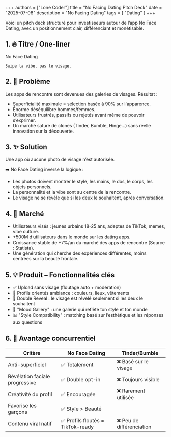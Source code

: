 +++
authors = ["Lone Coder"]
title = "No Facing Dating Pitch Deck"
date = "2025-07-08"
description = "No Facing Dating"
tags = [
    "Dating"
]
+++

Voici un pitch deck structuré pour investisseurs autour de l’app No Face Dating, avec un positionnement clair, différenciant et monétisable.

## 1. 🔥 Titre / One-liner

No Face Dating

    Swipe la vibe, pas le visage.

## 2. 🚨 Problème

Les apps de rencontre sont devenues des galeries de visages. Résultat :

* Superficialité maximale = sélection basée à 90% sur l'apparence.
*  Énorme déséquilibre hommes/femmes.
* Utilisateurs frustrés, passifs ou rejetés avant même de pouvoir s’exprimer.
* Un marché saturé de clones (Tinder, Bumble, Hinge…) sans réelle innovation sur la découverte.

## 3. ✨ Solution

Une app où aucune photo de visage n’est autorisée.

➡️ No Face Dating inverse la logique :

* Les photos doivent montrer le style, les mains, le dos, le corps, les objets personnels.
* La personnalité et la vibe sont au centre de la rencontre.
* Le visage ne se révèle que si les deux le souhaitent, après conversation.

## 4. 🎯 Marché

* Utilisateurs visés : jeunes urbains 18-25 ans, adeptes de TikTok, memes, vibe culture.
* +500M d’utilisateurs dans le monde sur les dating apps.
* Croissance stable de +7%/an du marché des apps de rencontre (Source : Statista).
* Une génération qui cherche des expériences différentes, moins centrées sur la beauté frontale.

## 5. 💡 Produit – Fonctionnalités clés

* ✅ Upload sans visage (floutage auto + modération)
* 🎨 Profils orientés ambiance : couleurs, lieux, vêtements
* 🔐 Double Reveal : le visage est révélé seulement si les deux le souhaitent
* 📸 "Mood Gallery" : une galerie qui reflète ton style et ton monde
* 📊 "Style Compatibility" : matching basé sur l’esthétique et les réponses aux questions


## 6. 🧲 Avantage concurrentiel

|**Critère**                    | **No Face Dating**	           | **Tinder/Bumble**        |
|-------------------------------|----------------------------------|--------------------------|
|Anti-superficiel	            |✅ Totalement	                  |❌ Basé sur le visage     |
|Révélation faciale progressive	|✅ Double opt-in	              |❌ Toujours visible       |
|Créativité du profil           |✅ Encouragée	                  |❌ Rarement utilisée      |
|Favorise les garçons	        |✅ Style > Beauté	|             |❌ Compétition féroce     |
|Contenu viral natif         	|✅ Profils floutés = TikTok-ready |❌ Peu de différenciation |

